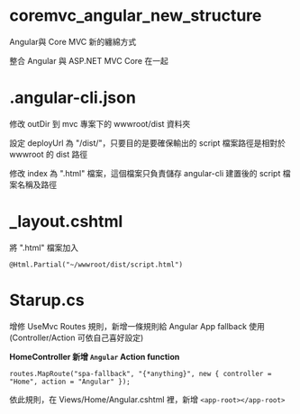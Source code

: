 # coremvc_angular_new_structure
Angular與 Core MVC 新的纏綿方式


整合 Angular 與 ASP.NET MVC Core 在一起

# .angular-cli.json

修改 outDir 到 mvc 專案下的 wwwroot/dist 資料夾

設定 deployUrl 為 "/dist/"，只要目的是要確保輸出的 script 檔案路徑是相對於 wwwroot 的 dist 路徑

修改 index 為 "<any>.html" 檔案，這個檔案只負責儲存 angular-cli 建置後的 script 檔案名稱及路徑


# _layout.cshtml

將 "<any>.html" 檔案加入

```
@Html.Partial("~/wwwroot/dist/script.html")
```

# Starup.cs
增修 UseMvc Routes 規則，新增一條規則給 Angular App fallback 使用 (Controller/Action 可依自己喜好設定)

**HomeController 新增 `Angular` Action function**

```
routes.MapRoute("spa-fallback", "{*anything}", new { controller = "Home", action = "Angular" });
```

依此規則，在 Views/Home/Angular.cshtml 裡，新增 `<app-root></app-root>`


